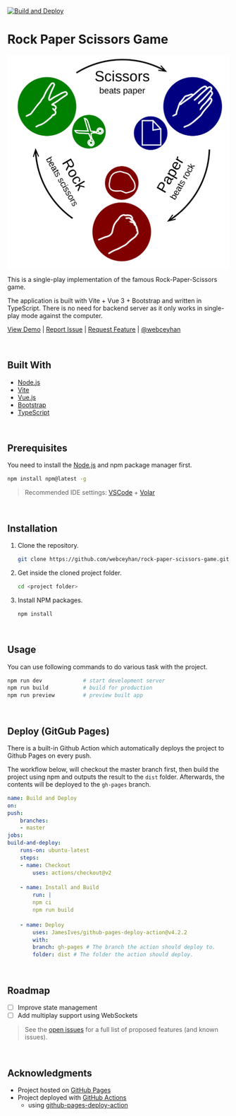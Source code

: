 [![Build and Deploy](https://github.com/webceyhan/rock-paper-scissors-game/actions/workflows/build-and-deploy.yml/badge.svg)](https://github.com/webceyhan/rock-paper-scissors-game/actions/workflows/build-and-deploy.yml)

 <!-- Title -->

# Rock Paper Scissors Game

<p style="background: #fff">
<img src="./src/assets/rules.png" >
<!-- ![Logo](./src/assets/rules.png) -->
</p>

<!-- Description -->

This is a single-play implementation of the famous Rock-Paper-Scissors game.

The application is built with Vite + Vue 3 + Bootstrap and written in TypeScript.
There is no need for backend server as it only works in single-play mode against the computer.

[View Demo](https://ceyhan.io/rock-paper-scissors-game/) |
[Report Issue](https://github.com/webceyhan/rock-paper-scissors-game/issues) |
[Request Feature](https://github.com/webceyhan/rock-paper-scissors-game/pulls) |
[@webceyhan](https://twitter.com/webceyhan)

<br>
<!-- Built With -->

## Built With

-   [Node.js](https://nodejs.dev/)
-   [Vite](https://vitejs.dev/)
-   [Vue.js](https://vuejs.org/)
-   [Bootstrap](https://getbootstrap.com)
-   [TypeScript](https://www.typescriptlang.org/)

<br>
<!-- Prerequisites -->

## Prerequisites

You need to install the [Node.js](https://nodejs.dev/) and npm package manager first.

```sh
npm install npm@latest -g
```

> Recommended IDE settings:
> [VSCode](https://code.visualstudio.com/) + [Volar](https://marketplace.visualstudio.com/items?itemName=johnsoncodehk.volar)

<br>
<!-- Installation -->

## Installation

1. Clone the repository.
    ```sh
    git clone https://github.com/webceyhan/rock-paper-scissors-game.git
    ```
2. Get inside the cloned project folder.
    ```sh
    cd <project folder>
    ```
3. Install NPM packages.
    ```sh
    npm install
    ```

<br>
<!-- Usage Examples -->

## Usage

You can use following commands to do various task with the project.

```sh
npm run dev             # start development server
npm run build           # build for production
npm run preview         # preview built app
```

<br>
<!-- Deploy -->

## Deploy (GitGub Pages)

There is a built-in Github Action which automatically deploys the project to Github Pages on every push.

The workflow below, will checkout the master branch first, then build the project using npm and outputs the result to the `dist` folder.
Afterwards, the contents will be deployed to the `gh-pages` branch.

```yaml
name: Build and Deploy
on:
push:
    branches:
    - master
jobs:
build-and-deploy:
    runs-on: ubuntu-latest
    steps:
    - name: Checkout
        uses: actions/checkout@v2

    - name: Install and Build
        run: |
        npm ci
        npm run build

    - name: Deploy
        uses: JamesIves/github-pages-deploy-action@v4.2.2
        with:
        branch: gh-pages # The branch the action should deploy to.
        folder: dist # The folder the action should deploy.
```

<br>
<!-- Roadmap -->

## Roadmap

-   [ ] Improve state management
-   [ ] Add multiplay support using WebSockets

> See the [open issues](https://github.com/webceyhan/rock-paper-scissors-game/issues) for a full list of proposed features (and known issues).

<br>
<!-- Acknowledgments -->

## Acknowledgments

-   Project hosted on [GitHub Pages](https://pages.github.com/)
-   Project deployed with [GitHub Actions](https://docs.github.com/en/actions)
    -   using [github-pages-deploy-action](https://github.com/JamesIves/github-pages-deploy-action)
